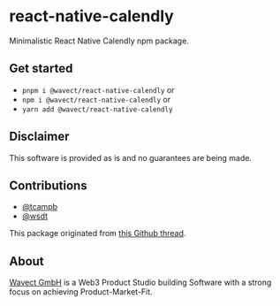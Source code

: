 # react-native-calendly
Minimalistic React Native Calendly npm package.

## Get started
- `pnpm i @wavect/react-native-calendly` or
- `npm i @wavect/react-native-calendly` or
- `yarn add @wavect/react-native-calendly`

## Disclaimer
This software is provided as is and no guarantees are being made. 

## Contributions
- [@tcampb](https://github.com/tcampb)
- [@wsdt](https://github.com/wsdt)

This package originated from [this Github thread](https://github.com/tcampb/react-calendly/issues/190). 

## About
[Wavect GmbH](https://wavect.io) is a Web3 Product Studio building Software with a strong focus on achieving Product-Market-Fit.